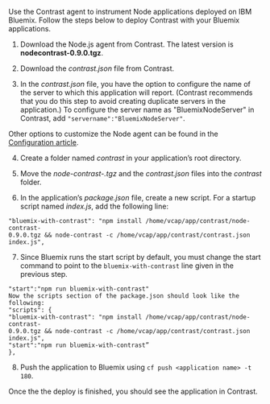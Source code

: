 <!--
title: "Installation on Bluemix"
description: "Installing Bluemix for Node.js"
tags: "Bluemix NodeJS agent installation"
-->

Use the Contrast agent to instrument Node applications deployed on IBM Bluemix. Follow the steps below to deploy Contrast with your Bluemix applications.

1. Download the Node.js agent from Contrast. The latest version is **nodecontrast-0.9.0.tgz**.

2. Download the *contrast.json* file from Contrast.

3. In the *contrast.json* file, you have the option to configure the name of the server to which this application will report. (Contrast recommends that you do this step to avoid creating duplicate servers in the application.) To configure the server name as "BluemixNodeServer" in Contrast, add ```"servername":"BluemixNodeServer"```.

Other options to customize the Node agent can be found in the [Configuration article](installation-node.html#node-config). 

4. Create a folder named *contrast* in your application’s root directory.

5. Move the *node-contrast-<version>.tgz* and the *contrast.json* files into the *contrast* folder.

6. In the application’s *package.json* file, create a new script. For a startup script named *index.js*, add the following line:

```
"bluemix-with-contrast": "npm install /home/vcap/app/contrast/node-contrast-
0.9.0.tgz && node-contrast -c /home/vcap/app/contrast/contrast.json index.js",
```

7. Since Bluemix runs the start script by default, you must change the start command to point to the ```bluemix-with-contrast``` line given in the previous step.

```
"start":"npm run bluemix-with-contrast"
Now the scripts section of the package.json should look like the following:
"scripts": {
"bluemix-with-contrast": "npm install /home/vcap/app/contrast/node-contrast-
0.9.0.tgz && node-contrast -c /home/vcap/app/contrast/contrast.json index.js",
"start":"npm run bluemix-with-contrast”
},
```

8. Push the application to Bluemix using ```cf push <application name> -t 180```.

Once the the deploy is finished, you should see the application in Contrast.